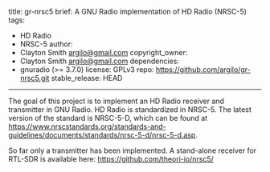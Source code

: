 title: gr-nrsc5
brief: A GNU Radio implementation of HD Radio (NRSC-5)
tags:
  - HD Radio
  - NRSC-5
author:
  - Clayton Smith <argilo@gmail.com>
copyright_owner:
  - Clayton Smith <argilo@gmail.com>
dependencies:
  - gnuradio (>= 3.7.0)
license: GPLv3
repo: https://github.com/argilo/gr-nrsc5.git
stable_release: HEAD
---
The goal of this project is to implement an HD Radio receiver and transmitter
in GNU Radio. HD Radio is standardized in NRSC-5. The latest version of the
standard is NRSC-5-D, which can be found at
https://www.nrscstandards.org/standards-and-guidelines/documents/standards/nrsc-5-d/nrsc-5-d.asp.

So far only a transmitter has been implemented. A stand-alone receiver for
RTL-SDR is available here: https://github.com/theori-io/nrsc5/
